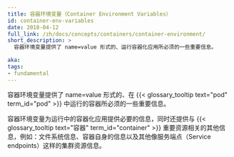 ```yaml
---
title: 容器环境变量（Container Environment Variables）
id: container-env-variables
date: 2018-04-12
full_link: /zh/docs/concepts/containers/container-environment/
short_description: >
  容器环境变量提供了 name=value 形式的、运行容器化应用所必须的一些重要信息。

aka: 
tags:
- fundamental
---
```


<!--
---
title: Container Environment Variables
id: container-env-variables
date: 2018-04-12
full_link: /docs/concepts/containers/container-environment/
short_description: >
  Container environment variables are name=value pairs that provide useful information into containers running in a Pod.

aka: 
tags:
- fundamental
---
-->

<!--
 Container environment variables are name=value pairs that provide useful information into containers running in a {{< glossary_tooltip text="pod" term_id="pod" >}}
-->

  容器环境变量提供了 name=value 形式的、在 {{< glossary_tooltip text="pod" term_id="pod" >}} 中运行的容器所必须的一些重要信息。
  
<!--more-->
<!--
Container environment variables provide information that is required by the running containerized applications along with information about important resources to the {{< glossary_tooltip text="containers" term_id="container" >}}. For example, file system details, information about the container itself, and other cluster resources such as service endpoints.
-->

  容器环境变量为运行中的容器化应用提供必要的信息，同时还提供与 {{< glossary_tooltip text="容器" term_id="container" >}} 重要资源相关的其他信息，例如：文件系统信息、容器自身的信息以及其他像服务端点（Service endpoints）这样的集群资源信息。
